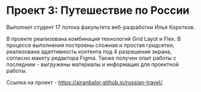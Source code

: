 # Проект 3: Путешествие по России

Выполнил студент 17 потока факультета веб-разработки Илья Коротков. 

В проекте реализована комбинация технологий Grid Layot и Flex. 
В процессе выполнения построены сложная и простая гридсетки, реализована адаптивность контента под 4 разрешения экрана, согласно макету редактора Figma. 
Также получен опыт работы с последним - выгружены материалы и информация для проектной работы.

Ссылка на проект - https://airanbalor.github.io/russian-travel/.
